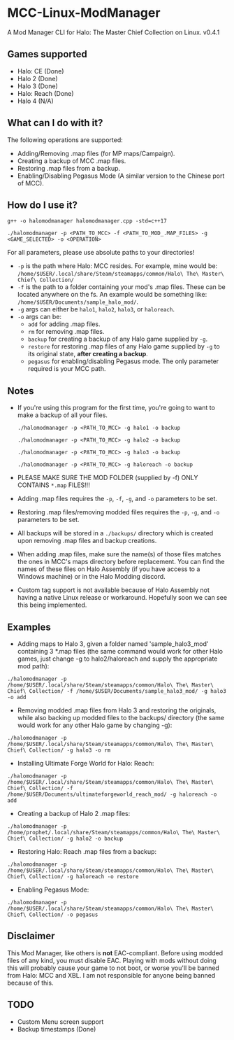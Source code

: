 # MCC-Linux-ModManager
A Mod Manager CLI for Halo: The Master Chief Collection on Linux. v0.4.1

## Games supported
- Halo: CE (Done)
- Halo 2 (Done)
- Halo 3 (Done)
- Halo: Reach (Done)
- Halo 4 (N/A)

## What can I do with it?
The following operations are supported:
- Adding/Removing .map files (for MP maps/Campaign).
- Creating a backup of MCC .map files.
- Restoring .map files from a backup.
- Enabling/Disabling Pegasus Mode (A similar version to the Chinese port of MCC).

## How do I use it?
```
g++ -o halomodmanager halomodmanager.cpp -std=c++17

./halomodmanager -p <PATH_TO_MCC> -f <PATH_TO_MOD_.MAP_FILES> -g <GAME_SELECTED> -o <OPERATION>
```

For all parameters, please use absolute paths to your directories!
* `-p` is the path where Halo: MCC resides. For example, mine would be: `/home/$USER/.local/share/Steam/steamapps/common/Halo\ The\ Master\ Chief\ Collection/`
* `-f` is the path to a folder containing your mod's .map files. These can be located anywhere on the fs. An example would be something like: `/home/$USER/Documents/sample_halo_mod/`.
* `-g` args can either be `halo1`, `halo2`, `halo3`, or `haloreach`.
* `-o` args can be: 
  * `add` for adding .map files.
  * `rm` for removing .map files.
  * `backup` for creating a backup of any Halo game supplied by `-g`.
  * `restore` for restoring .map files of any Halo game supplied by `-g` to its original state, **after creating a backup**.
  * `pegasus` for enabling/disabling Pegasus mode. The only parameter required is your MCC path.

## Notes
- If you're using this program for the first time, you're going to want to make a backup of all your files.

  `./halomodmanager -p <PATH_TO_MCC> -g halo1 -o backup`

  `./halomodmanager -p <PATH_TO_MCC> -g halo2 -o backup`
  
  `./halomodmanager -p <PATH_TO_MCC> -g halo3 -o backup`
  
  `./halomodmanager -p <PATH_TO_MCC> -g haloreach -o backup`
  
- PLEASE MAKE SURE THE MOD FOLDER (supplied by -f) ONLY CONTAINS `*.map` FILES!!!
- Adding .map files requires the `-p`, `-f`, `-g`, and `-o` parameters to be set.
- Restoring .map files/removing modded files requires the `-p`, `-g`, and `-o` parameters to be set.
- All backups will be stored in a `./backups/` directory which is created upon removing .map files and backup creations.
- When adding .map files, make sure the name(s) of those files matches the ones in MCC's maps directory before replacement. You can find the names of these files on Halo Assembly (if you have access to a Windows machine) or in the Halo Modding discord.
- Custom tag support is not available because of Halo Assembly not having a native Linux release or workaround. Hopefully soon we can see this being implemented.

## Examples
- Adding maps to Halo 3, given a folder named 'sample_halo3_mod' containing 3 *.map files (the same command would work for other Halo games, just change -g to halo2/haloreach and supply the appropriate mod path):

`./halomodmanager -p /home/$USER/.local/share/Steam/steamapps/common/Halo\ The\ Master\ Chief\ Collection/ -f /home/$USER/Documents/sample_halo3_mod/ -g halo3 -o add`

- Removing modded .map files from Halo 3 and restoring the originals, while also backing up modded files to the backups/ directory (the same would work for any other Halo game by changing -g):

`./halomodmanager -p /home/$USER/.local/share/Steam/steamapps/common/Halo\ The\ Master\ Chief\ Collection/ -g halo3 -o rm`

- Installing Ultimate Forge World for Halo: Reach:

`./halomodmanager -p /home/$USER/.local/share/Steam/steamapps/common/Halo\ The\ Master\ Chief\ Collection/ -f /home/$USER/Documents/ultimateforgeworld_reach_mod/ -g haloreach -o add`

- Creating a backup of Halo 2 .map files:

`./halomodmanager -p /home/prophet/.local/share/Steam/steamapps/common/Halo\ The\ Master\ Chief\ Collection/ -g halo2 -o backup`

- Restoring Halo: Reach .map files from a backup:

`./halomodmanager -p /home/$USER/.local/share/Steam/steamapps/common/Halo\ The\ Master\ Chief\ Collection/ -g haloreach -o restore`

- Enabling Pegasus Mode:

`./halomodmanager -p /home/$USER/.local/share/Steam/steamapps/common/Halo\ The\ Master\ Chief\ Collection/ -o pegasus`

## Disclaimer
This Mod Manager, like others is **not** EAC-compliant. Before using modded files of any kind, you must disable EAC. Playing with mods without doing this will probably cause your game to not boot, or worse you'll be banned from Halo: MCC and XBL. I am not responsible for anyone being banned because of this.

## TODO
- Custom Menu screen support
- Backup timestamps (Done)
